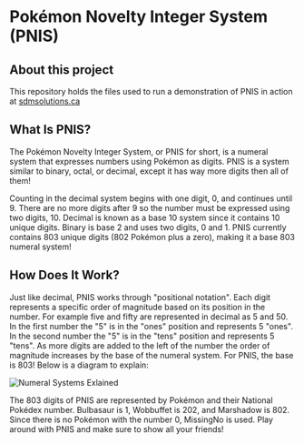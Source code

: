 # Pokémon Novelty Integer System (PNIS)

## About this project
This repository holds the files used to run a demonstration of PNIS in action at [sdmsolutions.ca](http://sdmsolutions.ca)

## What Is PNIS?
The Pokémon Novelty Integer System, or PNIS for short, is a numeral system that expresses numbers
using Pokémon as digits. PNIS is a system similar to binary, octal, or decimal, except it has way
more digits then all of them!

Counting in the decimal system begins with one digit, 0, and continues until 9. There are no more
digits after 9 so the number must be expressed using two digits, 10. Decimal is known as a base 10
system since it contains 10 unique digits. Binary is base 2 and uses two digits, 0 and 1. PNIS currently
contains 803 unique digits (802 Pokémon plus a zero), making it a base 803 numeral system!

## How Does It Work?
Just like decimal, PNIS works through "positional notation". Each digit represents a specific order of
magnitude based on its position in the number. For example five and fifty are represented in decimal
as 5 and 50. In the first number the "5" is in the "ones" position and represents 5 "ones". In the second
number the "5" is in the "tens" position and represents 5 "tens". As more digits are added to the left of the number
the order of magnitude increases by the base of the numeral system. For PNIS, the base is 803! Below is a diagram to explain:

![Numeral Systems Exlained](http://www.sdmsolutions.ca/pnis/images/numeral_system_explained.png "Numeral Systems Explained")

The 803 digits of PNIS are represented by Pokémon and their National Pokédex number. Bulbasaur is 1,
Wobbuffet is 202, and Marshadow is 802. Since there is no Pokémon with the number 0, MissingNo is used. Play around with PNIS
and make sure to show all your friends!
